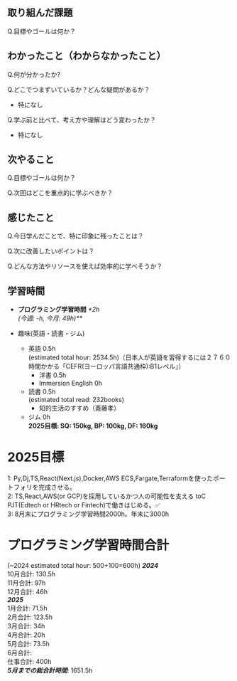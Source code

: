 ## 取り組んだ課題
Q.目標やゴールは何か？

## わかったこと（わからなかったこと）
Q.何が分かったか?

Q.どこでつまずいているか？どんな疑問があるか？
- 特になし

Q.学ぶ前と比べて、考え方や理解はどう変わったか？
- 特になし

## 次やること
Q.目標やゴールは何か？

  
Q.次回はどこを重点的に学ぶべきか？


## 感じたこと
Q.今日学んだことで、特に印象に残ったことは？


Q.次に改善したいポイントは？


Q.どんな方法やリソースを使えば効率的に学べそうか？


## 学習時間
- **プログラミング学習時間**
_*2h<br>
(今週: -h, 今月: 49h)**_

- 趣味(英語・読書・ジム)
  - 英語 0.5h<br>(estimated total hour: 2534.5h)（日本人が英語を習得するには２７６０時間かかる「CEFR(ヨーロッパ言語共通枠):B1レベル」）
    - 洋書 0.5h
    - Immersion English 0h
  - 読書 0.5h<br>(estimated total read: 232books)
    - 知的生活のすすめ（斎藤孝）
  - ジム 0h<br>**2025目標: SQ: 150kg, BP: 100kg, DF: 160kg**

# 2025目標
1: Py,Dj,TS,React(Next.js),Docker,AWS ECS,Fargate,Terraformを使ったポートフォリを完成させる。<br>
2: TS,React,AWS(or GCP)を採用しているかつ人の可能性を支える toC PJT(Edtech or HRtech or Fintech)で働きはじめる。✅<br>
3: 8月末にプログラミング学習時間2000h。年末に3000h <br>

# プログラミング学習時間合計
(~2024 estimated total hour: 500+100=600h)
_**2024**_<br>
10月合計: 130.5h<br>
11月合計: 97h<br>
12月合計: 46h<br>
_**2025**_<br>
1月合計: 71.5h<br>
2月合計: 123.5h <br>
3月合計: 34h <br>
4月合計: 20h <br>
5月合計: 73.5h <br>
6月合計: <br>
仕事合計: 400h <br>
_**5月までの総合計時間**_: 1651.5h
